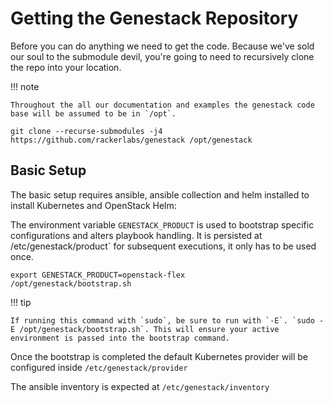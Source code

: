 # Getting the Genestack Repository

Before you can do anything we need to get the code. Because we've sold our soul to the submodule devil, you're going to need to recursively clone the repo into your location.

!!! note

    Throughout the all our documentation and examples the genestack code base will be assumed to be in `/opt`.

``` shell
git clone --recurse-submodules -j4 https://github.com/rackerlabs/genestack /opt/genestack
```

## Basic Setup

The basic setup requires ansible, ansible collection and helm installed to install Kubernetes and OpenStack Helm:

The environment variable `GENESTACK_PRODUCT` is used to bootstrap specific configurations and alters playbook handling.
It is persisted at /etc/genestack/product` for subsequent executions, it only has to be used once.

``` shell
export GENESTACK_PRODUCT=openstack-flex
/opt/genestack/bootstrap.sh
```

!!! tip

    If running this command with `sudo`, be sure to run with `-E`. `sudo -E /opt/genestack/bootstrap.sh`. This will ensure your active environment is passed into the bootstrap command.

Once the bootstrap is completed the default Kubernetes provider will be configured inside `/etc/genestack/provider`

The ansible inventory is expected at `/etc/genestack/inventory`
